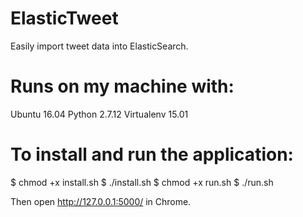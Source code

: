 # ElasticTweet
Easily import tweet data into ElasticSearch.


# Runs on my machine with:

Ubuntu 16.04
Python 2.7.12
Virtualenv 15.01


# To install and run the application:

$ chmod +x install.sh
$ ./install.sh
$ chmod +x run.sh
$ ./run.sh

Then open http://127.0.0.1:5000/ in Chrome.
